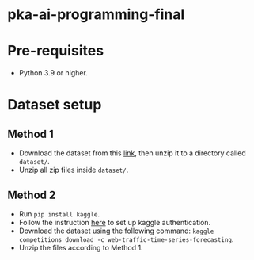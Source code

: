 # pka-ai-programming-final

# Pre-requisites
- Python 3.9 or higher.

# Dataset setup

## Method 1
- Download the dataset from this [link](https://www.kaggle.com/c/web-traffic-time-series-forecasting/data), then unzip it to a directory called `dataset/`.
- Unzip all zip files inside `dataset/`.

## Method 2
- Run `pip install kaggle`.
- Follow the instruction [here](https://www.kaggle.com/docs/api#authentication) to set up kaggle authentication.
- Download the dataset using the following command: `kaggle competitions download -c web-traffic-time-series-forecasting`.
- Unzip the files according to Method 1.
